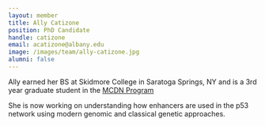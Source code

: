 ```yaml
---
layout: member
title: Ally Catizone
position: PhD Candidate
handle: catizone
email: acatizone@albany.edu
image: /images/team/ally-catizone.jpg
alumni: false
---
```


Ally earned her BS at Skidmore College in Saratoga Springs, NY and is a 3rd year graduate student in the [MCDN Program](http://www.albany.edu/biology/graduate_programs/doctoral/mcdn/main.shtml)

She is now working on understanding how enhancers are used in the p53 network using modern genomic and classical genetic approaches. 
